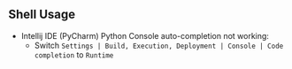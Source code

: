 Shell Usage
-----

- Intellij IDE (PyCharm) Python Console auto-completion not working:
    - Switch `Settings | Build, Execution, Deployment | Console | Code completion` to `Runtime`